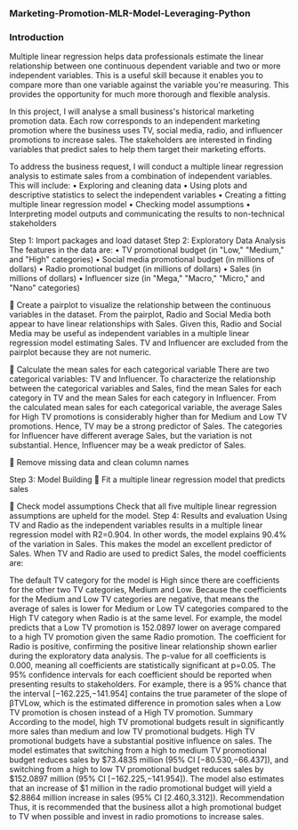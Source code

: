 ### Marketing-Promotion-MLR-Model-Leveraging-Python

### Introduction

Multiple linear regression helps data professionals estimate the linear relationship between one continuous dependent variable and two or more independent variables. This is a useful skill because it enables you to compare more than one variable against the variable you're measuring. This provides the opportunity for much more thorough and flexible analysis.

In this project, I will analyse a small business's historical marketing promotion data. Each row corresponds to an independent marketing promotion where the business uses TV, social media, radio, and influencer promotions to increase sales. The stakeholders are interested in finding variables that predict sales to help them target their marketing efforts.

To address the business request, I will conduct a multiple linear regression analysis to estimate sales from a combination of independent variables. This will include:
•	Exploring and cleaning data
•	Using plots and descriptive statistics to select the independent variables
•	Creating a fitting multiple linear regression model
•	Checking model assumptions
•	Interpreting model outputs and communicating the results to non-technical stakeholders

Step 1: Import packages and load dataset
Step 2: Exploratory Data Analysis
The features in the data are:
•	TV promotional budget (in "Low," "Medium," and "High" categories)
•	Social media promotional budget (in millions of dollars)
•	Radio promotional budget (in millions of dollars)
•	Sales (in millions of dollars)
•	Influencer size (in "Mega," "Macro," "Micro," and "Nano" categories)

	Create a pairplot to visualize the relationship between the continuous variables in the dataset.
From the pairplot, Radio and Social Media both appear to have linear relationships with Sales. Given this, Radio and Social Media may be useful as independent variables in a multiple linear regression model estimating Sales. TV and Influencer are excluded from the pairplot because they are not numeric. 

	Calculate the mean sales for each categorical variable
There are two categorical variables: TV and Influencer. To characterize the relationship between the categorical variables and Sales, find the mean Sales for each category in TV and the mean Sales for each category in Influencer.
From the calculated mean sales for each categorical variable, the average Sales for High TV promotions is considerably higher than for Medium and Low TV promotions. Hence, TV may be a strong predictor of Sales.
The categories for Influencer have different average Sales, but the variation is not substantial. Hence, Influencer may be a weak predictor of Sales.

	Remove missing data and clean column names

Step 3: Model Building
	Fit a multiple linear regression model that predicts sales

	Check model assumptions
Check that all five multiple linear regression assumptions are upheld for the model.
Step 4: Results and evaluation
Using TV and Radio as the independent variables results in a multiple linear regression model with R2=0.904. In other words, the model explains 90.4% of the variation in Sales. This makes the model an excellent predictor of Sales. When TV and Radio are used to predict Sales, the model coefficients are:
 
 
The default TV category for the model is High since there are coefficients for the other two TV categories, Medium and Low. Because the coefficients for the Medium and Low TV categories are negative, that means the average of sales is lower for Medium or Low TV categories compared to the High TV category when Radio is at the same level.
For example, the model predicts that a Low TV promotion is 152.0897 lower on average compared to a high TV promotion given the same Radio promotion.
The coefficient for Radio is positive, confirming the positive linear relationship shown earlier during the exploratory data analysis.
The p-value for all coefficients is 0.000, meaning all coefficients are statistically significant at p=0.05. The 95% confidence intervals for each coefficient should be reported when presenting results to stakeholders. For example, there is a 95% chance that the interval [−162.225,−141.954] contains the true parameter of the slope of βTVLow, which is the estimated difference in promotion sales when a Low TV promotion is chosen instead of a High TV promotion.
Summary
According to the model, high TV promotional budgets result in significantly more sales than medium and low TV promotional budgets.
High TV promotional budgets have a substantial positive influence on sales. The model estimates that switching from a high to medium TV promotional budget reduces sales by $73.4835 million (95% CI [−80.530,−66.437]), and switching from a high to low TV promotional budget reduces sales by $152.0897 million (95% CI [−162.225,−141.954]). The model also estimates that an increase of $1 million in the radio promotional budget will yield a $2.8864 million increase in sales (95% CI [2.460,3.312]).
Recommendation
Thus, it is recommended that the business allot a high promotional budget to TV when possible and invest in radio promotions to increase sales.

